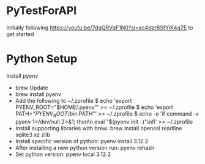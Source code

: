 # PyTestForAPI
Initially following https://youtu.be/7dgQRVqF1N0?si=ac4dzr8SfYiK4g7E to get started

# Python Setup
Install pyenv
 - brew Update
 - brew install pyenv
 - Add the following to ~/.zprofile
    $ echo 'export PYENV_ROOT="$HOME/.pyenv"' >> ~/.zprofile
    $ echo 'export PATH="$PYENV_ROOT/bin:$PATH"' >> ~/.zprofile
    $ echo -e 'if command -v pyenv 1>/dev/null 2>&1; then\n  eval "$(pyenv init -)"\nfi' >> ~/.zprofile
 - Install supporting libraries with brew: brew install openssl readline sqlite3 xz zlib
 - Install specific version of python: pyenv install 3.12.2
 - After installing a new python version run: pyenv rehash
 - Set python version: pyenv local 3.12.2




